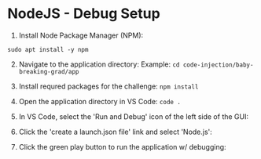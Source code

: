 # NodeJS - Debug Setup

1. Install Node Package Manager (NPM):
```
sudo apt install -y npm
```

2. Navigate to the application directory:
Example: ```cd code-injection/baby-breaking-grad/app```

3. Install requred packages for the challenge:
```npm install```

4. Open the application directory in VS Code:
```code .```

5. In VS Code, select the 'Run and Debug' icon of the left side of the GUI:


6. Click the 'create a launch.json file' link and select 'Node.js':


7. Click the green play button to run the application w/ debugging: